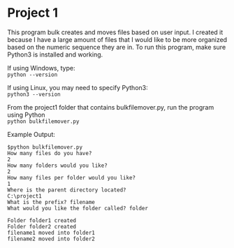 # Project 1
This program bulk creates and moves files based on user input.  I created it because I have a large amount of files that I would like to be more organized based on the numeric sequence they are in.
To run this program, make sure Python3 is installed and working.

If using Windows, type:  
  ```python --version```

If using Linux, you may need to specify Python3:  
  ```python3 --version```


From the project1 folder that contains bulkfilemover.py, run the program using Python  
  ```python bulkfilemover.py```

Example Output:
```
$python bulkfilemover.py
How many files do you have?
2
How many folders would you like?
2
How many files per folder would you like?
1
Where is the parent directory located?
C:\project1
What is the prefix? filename
What would you like the folder called? folder

Folder folder1 created
Folder folder2 created
filename1 moved into folder1
filename2 moved into folder2
```